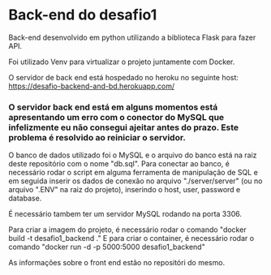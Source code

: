 # Back-end do desafio1

Back-end desenvolvido em python utilizando a biblioteca Flask para fazer API.

Foi utilizado Venv para virtualizar o projeto juntamente com Docker.

O servidor de back end está hospedado no heroku no seguinte host: https://desafio-backend-and-bd.herokuapp.com/

### O servidor back end está em alguns momentos está apresentando um erro com o conector do MySQL que infelizmente eu não consegui ajeitar antes do prazo. Este problema é resolvido ao reiniciar o servidor.

O banco de dados utilizado foi o MySQL e o arquivo do banco está na raiz deste repositório com o nome "db.sql".
Para conectar ao banco, é necessário rodar o script em alguma ferramenta de manipulação de SQL e em seguida inserir os dados de conexão no arquivo "./server/server" (ou no arquivo ".ENV" na raiz do projeto), inserindo o host, user, password e database.

É necessário tambem ter um servidor MySQL rodando na porta 3306.

Para criar a imagem do projeto, é necessário rodar o comando "docker build -t desafio1_backend ."
E para criar o container, é necessário rodar o comando "docker run -d -p 5000:5000 desafio1_backend"

As informações sobre o front end estão no repositóri do mesmo.

